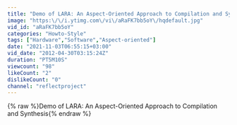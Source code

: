 ```yaml
---
title: "Demo of LARA: An Aspect-Oriented Approach to Compilation and Synthesis"
image: "https:\/\/i.ytimg.com\/vi\/aRaFK7bb5oY\/hqdefault.jpg"
vid_id: "aRaFK7bb5oY"
categories: "Howto-Style"
tags: ["Hardware","Software","Aspect-oriented"]
date: "2021-11-03T06:55:15+03:00"
vid_date: "2012-04-30T03:15:24Z"
duration: "PT5M10S"
viewcount: "98"
likeCount: "2"
dislikeCount: "0"
channel: "reflectproject"
---
```

{% raw %}Demo of LARA: An Aspect-Oriented Approach to Compilation and Synthesis{% endraw %}
